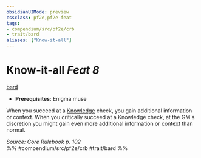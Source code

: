 ```yaml
---
obsidianUIMode: preview
cssclass: pf2e,pf2e-feat
tags:
- compendium/src/pf2e/crb
- trait/bard
aliases: ["Know-it-all"]
---
```

# Know-it-all  *Feat 8*  
[bard](../../Rules/traits/bard.md)  

- **Prerequisites**: Enigma muse

When you succeed at a [Knowledge](../../Rules/actions/recall-knowledge.md) check, you gain additional information or context. When you critically succeed at a Knowledge check, at the GM's discretion you might gain even more additional information or context than normal.

*Source: Core Rulebook p. 102*  
%% #compendium/src/pf2e/crb #trait/bard %%